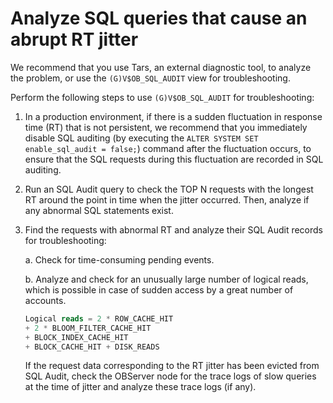 # Analyze SQL queries that cause an abrupt RT jitter

We recommend that you use Tars, an external diagnostic tool, to analyze the problem, or use the `(G)V$OB_SQL_AUDIT` view for troubleshooting.

Perform the following steps to use `(G)V$OB_SQL_AUDIT` for troubleshooting:

1. In a production environment, if there is a sudden fluctuation in response time (RT) that is not persistent, we recommend that you immediately disable SQL auditing (by executing the `ALTER SYSTEM SET enable_sql_audit = false;`) command after the fluctuation occurs, to ensure that the SQL requests during this fluctuation are recorded in SQL auditing.

2. Run an SQL Audit query to check the TOP N requests with the longest RT around the point in time when the jitter occurred. Then, analyze if any abnormal SQL statements exist.

3. Find the requests with abnormal RT and analyze their SQL Audit records for troubleshooting:

    a. Check for time-consuming pending events.

    b. Analyze and check for an unusually large number of logical reads, which is possible in case of sudden access by a great number of accounts.

   ```sql
   Logical reads = 2 * ROW_CACHE_HIT
   + 2 * BLOOM_FILTER_CACHE_HIT
   + BLOCK_INDEX_CACHE_HIT
   + BLOCK_CACHE_HIT + DISK_READS
   ```

    If the request data corresponding to the RT jitter has been evicted from SQL Audit, check the OBServer node for the trace logs of slow queries at the time of jitter and analyze these trace logs (if any).

